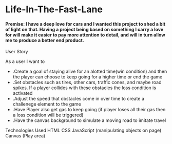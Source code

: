 # Life-In-The-Fast-Lane

#### Premise: I have a deep love for cars and I wanted this project to shed a bit of light on that. Having a project being based on something I carry a love for will make it easier to pay more attention to detail, and will in turn allow me to produce a better end product.

User Story

As a user I want to

- .Create a goal of staying alive for an alotted time(win condition) and then the player can choose to keep going for a higher time or end the game
- .Set obstacles such as tires, other cars, traffic cones, and maybe road spikes. If a player collides with these obstacles the loss condition is activated
- .Adjust the speed that obstacles come in over time to create a challenege element to the game
- .Have Player also get gas to keep going (if player loses all their gas then a loss condition will be triggered)
- .Have the canvas background to simulate a moving road to imitate travel

Technologies Used
HTML
CSS
JavaScript (manipulating objects on page)
Canvas (Play area)

